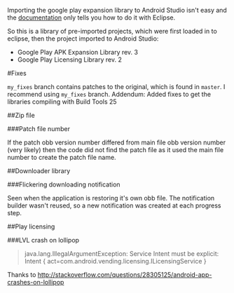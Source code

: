 Importing the google play expansion library to Android Studio isn't easy and the [documentation](http://developer.android.com/google/play/expansion-files.html) only tells you how to do it with Eclipse.

So this is a library of pre-imported projects, which were first loaded in to eclipse, then the project imported to Android Studio:

- Google Play APK Expansion Library rev. 3
- Google Play Licensing Library rev. 2

#Fixes

`my_fixes` branch contains patches to the original, which is found in `master`. I recommend using `my_fixes` branch.
Addendum: Added fixes to get the libraries compiling with Build Tools 25

##Zip file

###Patch file number

If the patch obb version number differed from main file obb version number (very likely) then the code did not find the patch file as it used the main file number to create the patch file name.

##Downloader library

###Flickering downloading notification

Seen when the application is restoring it's own obb file.
The notification builder wasn't reused, so a new notification was created at each progress step.

##Play licensing

###LVL crash on lollipop

> java.lang.IllegalArgumentException: Service Intent must be explicit: Intent { act=com.android.vending.licensing.ILicensingService }

Thanks to http://stackoverflow.com/questions/28305125/android-app-crashes-on-lollipop

